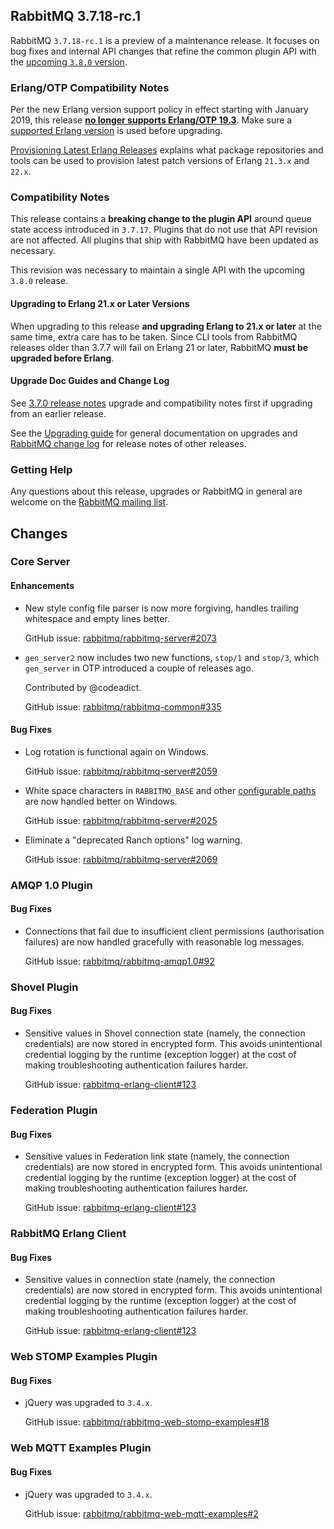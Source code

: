## RabbitMQ 3.7.18-rc.1

RabbitMQ `3.7.18-rc.1` is a preview of a maintenance release. It focuses on bug fixes and internal
API changes that refine the common plugin API with the [upcoming `3.8.0` version](https://github.com/rabbitmq/rabbitmq-server/releases/).

### Erlang/OTP Compatibility Notes

Per the new Erlang version support policy in effect starting with January 2019,
this release [**no longer supports Erlang/OTP 19.3**](https://groups.google.com/d/msg/rabbitmq-users/G4UJ9zbIYHs/qCeyjkjyCQAJ).
Make sure a [supported Erlang version](https://www.rabbitmq.com/which-erlang.html) is used before upgrading.

[Provisioning Latest Erlang Releases](https://www.rabbitmq.com/which-erlang.html#erlang-repositories) explains
what package repositories and tools can be used to provision latest patch versions of Erlang `21.3.x` and `22.x`.

### Compatibility Notes

This release contains a **breaking change to the plugin API** around queue state access introduced in `3.7.17`.
Plugins that do not use that API revision are not affected. All plugins that ship with RabbitMQ have been updated
as necessary.

This revision was necessary to maintain a single API with the upcoming `3.8.0` release.

#### Upgrading to Erlang 21.x or Later Versions

When upgrading to this release **and upgrading Erlang to 21.x or later** at the same time, extra care has to be taken.
Since CLI tools from RabbitMQ releases older than 3.7.7 will fail on Erlang 21 or later,
RabbitMQ **must be upgraded before Erlang**.

#### Upgrade Doc Guides and Change Log

See [3.7.0 release notes](https://github.com/rabbitmq/rabbitmq-server/releases/tag/v3.7.0) upgrade
and compatibility notes first if upgrading from an earlier release.

See the [Upgrading guide](https://www.rabbitmq.com/upgrade.html) for general documentation on upgrades
and [RabbitMQ change log](https://www.rabbitmq.com/changelog.html) for release notes of other releases.

### Getting Help

Any questions about this release, upgrades or RabbitMQ in general are welcome on the
[RabbitMQ mailing list](https://groups.google.com/forum/#!forum/rabbitmq-users).


## Changes

### Core Server

#### Enhancements

 * New style config file parser is now more forgiving, handles trailing whitespace and empty lines
   better.

   GitHub issue: [rabbitmq/rabbitmq-server#2073](https://github.com/rabbitmq/rabbitmq-server/pull/2073)

 * `gen_server2` now includes two new functions, `stop/1` and `stop/3`, which `gen_server` in OTP
   introduced a couple of releases ago.

   Contributed by @codeadict.

   GitHub issue: [rabbitmq/rabbitmq-common#335](https://github.com/rabbitmq/rabbitmq-common/pull/335)

#### Bug Fixes

 * Log rotation is functional again on Windows.

   GitHub issue: [rabbitmq/rabbitmq-server#2059](https://github.com/rabbitmq/rabbitmq-server/issues/2059)

 * White space characters in `RABBITMQ_BASE` and other [configurable paths](https://www.rabbitmq.com/configure.html#customise-environment) are now handled better on Windows.

   GitHub issue: [rabbitmq/rabbitmq-server#2025](https://github.com/rabbitmq/rabbitmq-server/issues/2025)

 * Eliminate a "deprecated Ranch options" log warning.

   GitHub issue: [rabbitmq/rabbitmq-server#2069](https://github.com/rabbitmq/rabbitmq-server/issues/2069)


### AMQP 1.0 Plugin

#### Bug Fixes

 * Connections that fail due to insufficient client permissions (authorisation failures) are now handled
   gracefully with reasonable log messages.

   GitHub issue: [rabbitmq/rabbitmq-amqp1.0#92](https://github.com/rabbitmq/rabbitmq-amqp1.0/pull/92)


### Shovel Plugin

#### Bug Fixes

 * Sensitive values in Shovel connection state (namely, the connection credentials) are now stored in
   encrypted form. This avoids unintentional credential logging by the runtime (exception logger)
   at the cost of making troubleshooting authentication failures harder.

   GitHub issue: [rabbitmq-erlang-client#123](https://github.com/rabbitmq/rabbitmq-erlang-client/issues/123)


### Federation Plugin

#### Bug Fixes

 * Sensitive values in Federation link state (namely, the connection credentials) are now stored in
   encrypted form. This avoids unintentional credential logging by the runtime (exception logger)
   at the cost of making troubleshooting authentication failures harder.

   GitHub issue: [rabbitmq-erlang-client#123](https://github.com/rabbitmq/rabbitmq-erlang-client/issues/123)


### RabbitMQ Erlang Client

#### Bug Fixes

 * Sensitive values in connection state (namely, the connection credentials) are now stored in
   encrypted form. This avoids unintentional credential logging by the runtime (exception logger)
   at the cost of making troubleshooting authentication failures harder.

   GitHub issue: [rabbitmq-erlang-client#123](https://github.com/rabbitmq/rabbitmq-erlang-client/issues/123)


### Web STOMP Examples Plugin

#### Bug Fixes

 * jQuery was upgraded to `3.4.x`.

   GitHub issue: [rabbitmq/rabbitmq-web-stomp-examples#18](https://github.com/rabbitmq/rabbitmq-web-stomp-examples/issues/18)


### Web MQTT Examples Plugin

#### Bug Fixes

 * jQuery was upgraded to `3.4.x`.

   GitHub issue: [rabbitmq/rabbitmq-web-mqtt-examples#2](https://github.com/rabbitmq/rabbitmq-web-mqtt-examples/issues/2)
